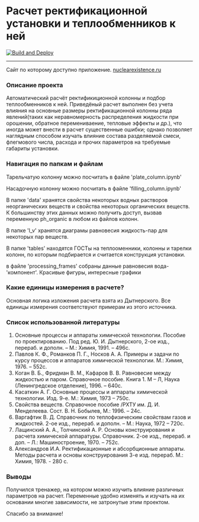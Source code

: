 # Расчет ректификационной установки и теплообменников к ней

[![Build and Deploy](https://github.com/kdavjd/rectification_project/actions/workflows/build-and-deploy.yml/badge.svg)](https://github.com/kdavjd/rectification_project/actions/workflows/build-and-deploy.yml)

---
Сайт по которому доступно приложение.
[nuclearexistence.ru](http://nuclearexistence.ru/)

### Описание проекта

Автоматический расчёт ректификиционной колонны и подбор теплообменников к ней. Приведёный расчет выполнен без учета влияния на основные размеры
ректификационной колонны ряда явлений(таких как неравномерность распределения жидкости при орошении, обратное перемениваение, тепловые эффекты и др.),
что иногда может внести в расчет существенные ошибки; однако позволяет наглядным способом изучать влияние состава разделяемой смеси,
флегмового числа, расхода и прочих параметров на требуемые габариты установки.

### Навигация по папкам и файлам

Тарельчатую колонну можно посчитать в файле 'plate_column.ipynb'

Насадочную колонну можно посчитать в файле 'filling_column.ipynb'

В папке 'data' хранятся свойства некоторых водных растворов неорганических веществ и свойства некоторых органических веществ. К большинству этих данных можно получить доступ, вызвав переменную ph_organic в любом из файлов колонн.

В папке 'l_v' хранятся диаграмы равновесия жидкость-пар для некоторых пар веществ.

В папке 'tables' находятся ГОСТы на теплооменники, колонны и тарелки колонн, по которым подбирается и считается конструкция установки.

в файле 'processing_frames' собраны данные равновесия вода-'компонент'. Красивые фигуры, интересные графики

### Какие единицы измерения в расчете?

Основная логика изложения расчета взята из Дытнерского. Все единицы измерения соответствуют примерам из этого источника.

### Список использованной литературы

1. Основные процессы и аппараты химической технологии. Пособие по проектированию. Под ред. Ю. И. Дытнерского, 2-ое изд., перераб. и дополн. – М.: Химия, 1991. – 496с.
2. Павлов К. Ф., Романков П. Г., Носков А. А. Примеры и задачи по курсу процессов и аппаратов химической технологии. М.: Химия, 1976. – 552с.
3. Коган В. Б., Фридман В. М., Кафаров В. В. Равновесие между жидкостью и паром. Справочное пособие. Книга 1. М – Л, Наука (Ленингредское отделение), 1996. – 640с.
4. Касаткин А. Г. Основные процессы и аппараты химической технологии. Изд. 9-е. М.: Химия, 1973 – 750с.
5. Свойства веществ. Справочное пособие /РХТУ им. Д. И. Менделеева. Сост. В. Н. Бобылев, М.: 1996. – 24с.
6. Варгафтик В. Д. Справочник по теплофизическим свойствам газов и жидкостей. 2-ое изд., перераб. и дополн. – М.: Наука, 1972 – 720с.
7. Лащинский А. А., Толчинский А. Р. Основы конструирования и расчета химической аппаратуры. Справочник. 2-ое изд., перераб. и доп. – Л.: Машиностроение, 1970. – 752с.
8. Александров И.А. Ректификационные и абсорбционные аппараты. Методы расчета и основы конструирования 3-е изд. перераб. М.: Химия, 1978. - 280 с.

### Выводы

Получился тренажер, на котором можно изучить влияние различных параметров на расчет. Переменные удобно изменять и изучать на их основании многие зависимости, не затронутые этим проектом.


Спасибо за внимание!
